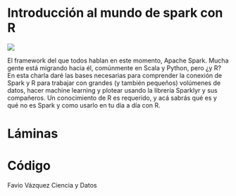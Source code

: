 # Introducción al mundo de spark con R

![](https://secure.meetupstatic.com/photos/event/b/b/f/a/highres_475308122.jpeg)

El framework del que todos hablan en este momento, Apache Spark. Mucha gente está migrando hacia él, comúnmente en Scala y Python, pero ¿y R? En esta charla daré las bases necesarias para comprender la conexión de Spark y R para trabajar con grandes (y también pequeños) volúmenes de datos, hacer machine learning y plotear usando la librería Sparklyr y sus compañeros. Un conocimiento de R es requerido, y acá sabrás qué es y qué no es Spark y como usarlo en tu día a día con R.

# Láminas 

# Código

Favio Vázquez
Ciencia y Datos
